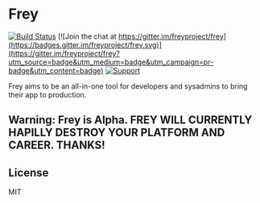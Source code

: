 # Frey

<!-- badges/ -->
[![Build Status](https://travis-ci.org/freyproject/frey.svg?branch=master)](https://travis-ci.org/freyproject/frey)
[![Join the chat at https://gitter.im/freyproject/frey](https://badges.gitter.im/freyproject/frey.svg)](https://gitter.im/freyproject/frey?utm_source=badge&utm_medium=badge&utm_campaign=pr-badge&utm_content=badge)
[![Support](https://supporterhq.com/api/b/ac8vssyf8hcjnklgoq78zilo4/Frey)](https://supporterhq.com/support/ac8vssyf8hcjnklgoq78zilo4/Frey)
<!-- /badges -->

Frey aims to be an all-in-one tool for developers and sysadmins to bring their app to production. 

## Warning: Frey is Alpha. FREY WILL CURRENTLY HAPILLY DESTROY YOUR PLATFORM AND CAREER. THANKS!

## License

MIT
